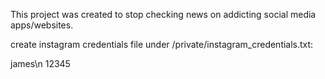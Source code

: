 This project was created to stop checking news on addicting social media apps/websites.

create instagram credentials file under /private/instagram_credentials.txt:

james\n
12345

